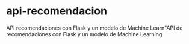 # api-recomendacion
API recomendaciones con Flask y un modelo de Machine Learn"API de recomendaciones con Flask y un modelo de Machine Learning
